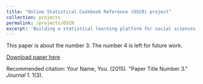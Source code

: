 ```yaml
---
title: "Online Statistical Cookbook Reference (OSCR) project"
collection: projects
permalink: /projects/OSCR
excerpt: 'Building a statistical learning platform for social sciences, with data science languages such as Python, R and Excel, Tableau.'
---
```

This paper is about the number 3. The number 4 is left for future work.

[Download paper here](http://academicpages.github.io/files/paper3.pdf)

Recommended citation: Your Name, You. (2015). "Paper Title Number 3." <i>Journal 1</i>. 1(3).
